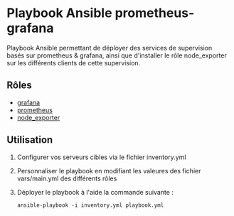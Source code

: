 Playbook Ansible prometheus-grafana
=========

Playbook Ansible permettant de déployer des services de supervision basés sur prometheus & grafana, ainsi que d'installer le rôle node_exporter sur les différents clients de cette supervision. 




Rôles
------------

  - [grafana](roles/grafana/README.md)
  - [prometheus](roles/prometheus/README.md)
  - [node_exporter](roles/node_exporter/README.md)



Utilisation
--------------

1. Configurer vos serveurs cibles via le fichier inventory.yml

2. Personnaliser le playbook en modifiant les valeures des fichier vars/main.yml des différents rôles

3. Déployer le playbook à l'aide la commande suivante :

    `ansible-playbook -i inventory.yml playbook.yml`